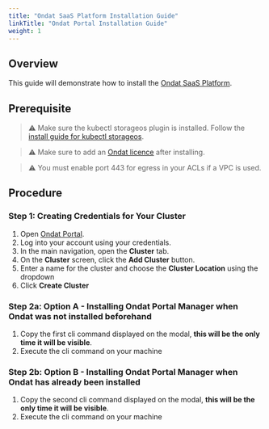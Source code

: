 ```yaml
---
title: "Ondat SaaS Platform Installation Guide"
linkTitle: "Ondat Portal Installation Guide"
weight: 1
---
```


## Overview

This guide will demonstrate how to install the [Ondat SaaS Platform](https://portal.ondat.io/).

## Prerequisite

> ⚠️ Make sure the kubectl storageos plugin is installed. Follow the [install guide for kubectl storageos](https://docs.ondat.io/docs/reference/kubectl-plugin/).

> ⚠️ Make sure to add an [Ondat licence](/docs/operations/licensing/) after installing.

> ⚠️ You must enable port 443 for egress in your ACLs if a VPC is used.

## Procedure

### Step 1: Creating Credentials for Your Cluster

1. Open [Ondat Portal](https://portal.ondat.io/dashboard).
2. Log into your account using your credentials.
3. In the main navigation, open the __Cluster__ tab.
4. On the __Cluster__ screen, click the __Add Cluster__ button.
5. Enter a name for the cluster and choose the __Cluster Location__ using the dropdown
6. Click __Create Cluster__

### Step 2a: Option A - Installing Ondat Portal Manager when Ondat was not installed beforehand

1. Copy the first cli command displayed on the modal, __this will be the only time it will be visible__.
2. Execute the cli command on your machine

### Step 2b: Option B - Installing Ondat Portal Manager when Ondat has already been installed

1. Copy the second cli command displayed on the modal, __this will be the only time it will be visible__.
2. Execute the cli command on your machine
